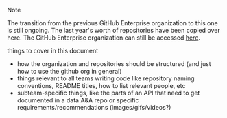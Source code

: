 > [!NOTE]
> The transition from the previous GitHub Enterprise organization to this one is still ongoing. The last year's worth of repositories have been copied over here. The GitHub Enterprise organization can still be accessed [here](https://github.coecis.cornell.edu/Resistance-Racing).

things to cover in this document

- how the organization and repositories should be structured (and just how to use the github org in general)
- things relevant to all teams writing code like repository naming conventions, README titles, how to list relevant people, etc
- subteam-specific things, like the parts of an API that need to get documented in a data A&A repo or specific requirements/recommendations (images/gifs/videos?)
